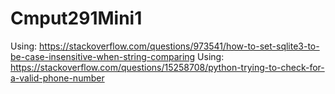 # Cmput291Mini1

Using: https://stackoverflow.com/questions/973541/how-to-set-sqlite3-to-be-case-insensitive-when-string-comparing
Using: https://stackoverflow.com/questions/15258708/python-trying-to-check-for-a-valid-phone-number